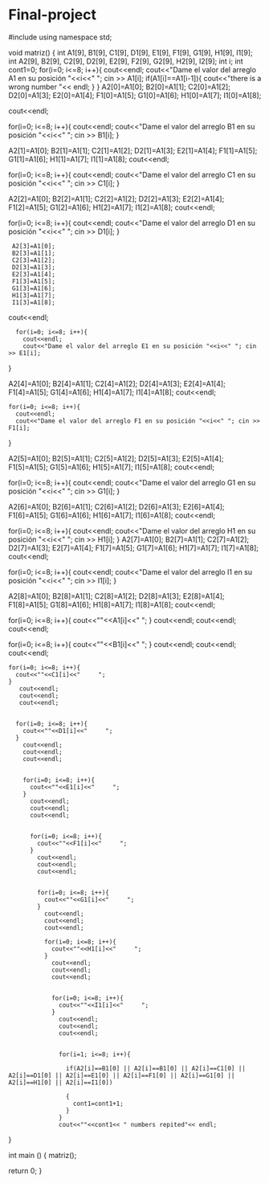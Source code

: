 # Final-project
#include <iostream>
using namespace std;

void matriz()
{
  int A1[9], B1[9], C1[9], D1[9], E1[9], F1[9], G1[9], H1[9], I1[9];
  int A2[9], B2[9], C2[9], D2[9], E2[9], F2[9], G2[9], H2[9], I2[9];
  int i;
  int cont1=0;
  for(i=0; i<=8; i++){
    cout<<endl;
    cout<<"Dame el valor del arreglo A1 en su posición "<<i<<" "; cin >> A1[i];
    if(A1[i]==A1[i-1]){
      cout<<"there is a wrong number "<< endl;
    }
  }
  A2[0]=A1[0];
  B2[0]=A1[1];
  C2[0]=A1[2];
  D2[0]=A1[3];
  E2[0]=A1[4];
  F1[0]=A1[5];
  G1[0]=A1[6];
  H1[0]=A1[7];
  I1[0]=A1[8];


  cout<<endl;

  for(i=0; i<=8; i++){
    cout<<endl;
    cout<<"Dame el valor del arreglo B1 en su posición "<<i<<" "; cin >> B1[i];
  }

  A2[1]=A1[0];
  B2[1]=A1[1];
  C2[1]=A1[2];
  D2[1]=A1[3];
  E2[1]=A1[4];
  F1[1]=A1[5];
  G1[1]=A1[6];
  H1[1]=A1[7];
  I1[1]=A1[8];
  cout<<endl;

  for(i=0; i<=8; i++){
    cout<<endl;
    cout<<"Dame el valor del arreglo C1 en su posición "<<i<<" "; cin >> C1[i];
  }

  A2[2]=A1[0];
  B2[2]=A1[1];
  C2[2]=A1[2];
  D2[2]=A1[3];
  E2[2]=A1[4];
  F1[2]=A1[5];
  G1[2]=A1[6];
  H1[2]=A1[7];
  I1[2]=A1[8];
  cout<<endl;

   for(i=0; i<=8; i++){
   cout<<endl;
   cout<<"Dame el valor del arreglo D1 en su posición "<<i<<" "; cin >> D1[i];
     }

     A2[3]=A1[0];
     B2[3]=A1[1];
     C2[3]=A1[2];
     D2[3]=A1[3];
     E2[3]=A1[4];
     F1[3]=A1[5];
     G1[3]=A1[6];
     H1[3]=A1[7];
     I1[3]=A1[8];

  cout<<endl;

      for(i=0; i<=8; i++){
        cout<<endl;
        cout<<"Dame el valor del arreglo E1 en su posición "<<i<<" "; cin >> E1[i];
  }

  A2[4]=A1[0];
  B2[4]=A1[1];
  C2[4]=A1[2];
  D2[4]=A1[3];
  E2[4]=A1[4];
  F1[4]=A1[5];
  G1[4]=A1[6];
  H1[4]=A1[7];
  I1[4]=A1[8];
  cout<<endl;


    for(i=0; i<=8; i++){
      cout<<endl;
      cout<<"Dame el valor del arreglo F1 en su posición "<<i<<" "; cin >> F1[i];
  }

  A2[5]=A1[0];
  B2[5]=A1[1];
  C2[5]=A1[2];
  D2[5]=A1[3];
  E2[5]=A1[4];
  F1[5]=A1[5];
  G1[5]=A1[6];
  H1[5]=A1[7];
  I1[5]=A1[8];
  cout<<endl;

  for(i=0; i<=8; i++){
  cout<<endl;
  cout<<"Dame el valor del arreglo G1 en su posición "<<i<<" "; cin >> G1[i];
  }

  A2[6]=A1[0];
  B2[6]=A1[1];
  C2[6]=A1[2];
  D2[6]=A1[3];
  E2[6]=A1[4];
  F1[6]=A1[5];
  G1[6]=A1[6];
  H1[6]=A1[7];
  I1[6]=A1[8];
  cout<<endl;


  for(i=0; i<=8; i++){
  cout<<endl;
  cout<<"Dame el valor del arreglo H1 en su posición "<<i<<" "; cin >> H1[i];
  }
  A2[7]=A1[0];
  B2[7]=A1[1];
  C2[7]=A1[2];
  D2[7]=A1[3];
  E2[7]=A1[4];
  F1[7]=A1[5];
  G1[7]=A1[6];
  H1[7]=A1[7];
  I1[7]=A1[8];
  cout<<endl;

  for(i=0; i<=8; i++){
  cout<<endl;
  cout<<"Dame el valor del arreglo I1 en su posición "<<i<<" "; cin >> I1[i];
  }

  A2[8]=A1[0];
  B2[8]=A1[1];
  C2[8]=A1[2];
  D2[8]=A1[3];
  E2[8]=A1[4];
  F1[8]=A1[5];
  G1[8]=A1[6];
  H1[8]=A1[7];
  I1[8]=A1[8];
  cout<<endl;

  for(i=0; i<=8; i++){
    cout<<""<<A1[i]<<"     ";
  }
    cout<<endl;
    cout<<endl;
    cout<<endl;


  for(i=0; i<=8; i++){
    cout<<""<<B1[i]<<"     ";
  }
    cout<<endl;
    cout<<endl;
    cout<<endl;

    for(i=0; i<=8; i++){
      cout<<""<<C1[i]<<"     ";
    }
       cout<<endl;
       cout<<endl;
       cout<<endl;


      for(i=0; i<=8; i++){
        cout<<""<<D1[i]<<"     ";
      }
        cout<<endl;
        cout<<endl;
        cout<<endl;


        for(i=0; i<=8; i++){
          cout<<""<<E1[i]<<"     ";
        }
          cout<<endl;
          cout<<endl;
          cout<<endl;


          for(i=0; i<=8; i++){
            cout<<""<<F1[i]<<"     ";
          }
            cout<<endl;
            cout<<endl;
            cout<<endl;


            for(i=0; i<=8; i++){
              cout<<""<<G1[i]<<"     ";
            }
              cout<<endl;
              cout<<endl;
              cout<<endl;

              for(i=0; i<=8; i++){
                cout<<""<<H1[i]<<"     ";
              }
                cout<<endl;
                cout<<endl;
                cout<<endl;


                for(i=0; i<=8; i++){
                  cout<<""<<I1[i]<<"     ";
                }
                  cout<<endl;
                  cout<<endl;
                  cout<<endl;


                  for(i=1; i<=8; i++){

                    if(A2[i]==B1[0] || A2[i]==B1[0] || A2[i]==C1[0] || A2[i]==D1[0] || A2[i]==E1[0] || A2[i]==F1[0] || A2[i]==G1[0] || A2[i]==H1[0] || A2[i]==I1[0])

                    {
                      cont1=cont1+1;
                    }
                  }
                  cout<<""<<cont1<< " numbers repited"<< endl; 


}

int main ()
{
  matriz();

  return 0;
}
